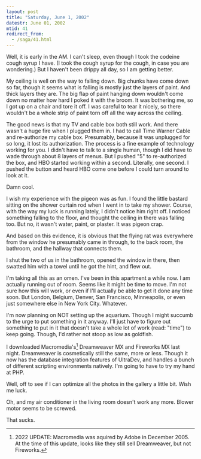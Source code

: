 ```yaml
---
layout: post
title: "Saturday, June 1, 2002"
datestr: June 01, 2002
mtid: 41
redirect_from:
  - /saga/41.html
---
```


Well, it is early in the AM. I can't sleep, even though I took the codeine
cough syrup I have. (I took the cough syrup for the cough, in case you are wondering.)
But I haven't been drippy all day, so I am getting better.

My ceiling is well on the way to falling down. Big chunks have come down so
far, though it seems what is falling is mostly just the layers of paint. And
thick layers they are. The big flap of paint hanging down wouldn't come down
no matter how hard I poked it with the broom. It was bothering me, so I got
up on a chair and tore it off. I was careful to tear it nicely, so there wouldn't
be a whole strip of paint torn off all the way across the ceiling.

The good news is that my TV and cable box both still work. And there wasn't
a huge fire when I plugged them in. I had to call Time Warner Cable and re-authorize
my cable box. Presumably, because it was unplugged for so long, it lost its
authorization. The process is a fine example of technology working for you.
I didn't have to talk to a single human, though I did have to wade through about
8 layers of menus. But I pushed "5" to re-authorized the box, and
HBO started working within a second. Literally, one second. I pushed the button
and heard HBO come one before I could turn around to look at it.

Damn cool.

I wish my experience with the pigeon was as fun. I found the little bastard
sitting on the shower curtain rod when I went in to take my shower. Course,
with the way my luck is running lately, I didn't notice him right off. I noticed
something falling to the floor, and thought the ceiling in there was falling
too. But no, it wasn't water, paint, or plaster. It was pigeon crap.

And based on this evidence, it is obvious that the flying rat was everywhere
from the window he presumably came in through, to the back room, the bathroom,
and the hallway that connects them.

I shut the two of us in the bathroom, opened the window in there, then swatted
him with a towel until he got the hint, and flew out.

I'm taking all this as an omen. I've been in this apartment a while now. I
am actually running out of room. Seems like it might be time to move. I'm not
sure how this will work, or even if I'll actually be able to get it done any
time soon. But London, Belgium, Denver, San Francisco, Minneapolis, or even
just somewhere else in New York City. Whatever.

I'm now planning on NOT setting up the aquarium. Though I might succumb to
the urge to put something in it anyway. I'll just have to figure out something
to put in it that doesn't take a whole lot of work (read: "time")
to keep going. Though, I'd rather not stoop as low as goldfish.

I downloaded Macromedia's[^1] Dreamweaver MX and Fireworks
MX last night. Dreamweaver is cosmetically still the same, more or less.
Though it now has the database integration features of UltraDev, and handles
a bunch of different scripting environments natively. I'm going to have to try
my hand at PHP.

Well, off to see if I can optimize all the photos in the gallery a little bit.
Wish me luck.

Oh, and my air conditioner in the living room doesn't work any more. Blower
motor seems to be screwed.

That sucks.

[^1]: 2022 UPDATE: Macromedia was aquired by Adobe in December 2005.  At the time of this 
      update, looks like they still sell Dreamweaver, but not Fireworks.